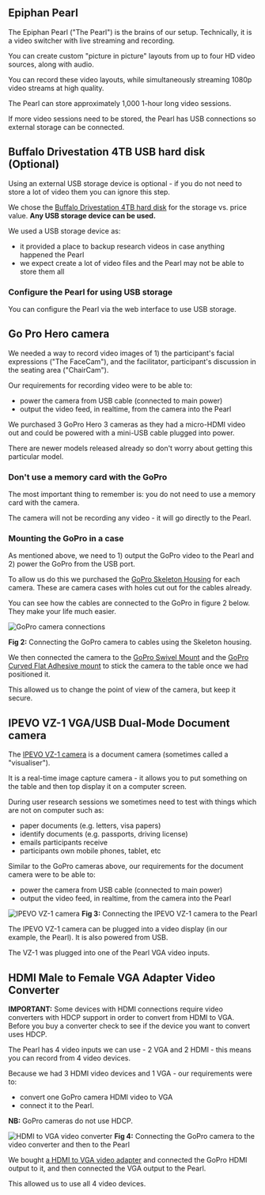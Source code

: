 

## Epiphan Pearl
The Epiphan Pearl ("The Pearl") is the brains of our setup. Technically, it is a video switcher with live streaming and recording.

You can create custom "picture in picture" layouts from up to four HD video sources, along with audio.

You can record these video layouts, while simultaneously streaming 1080p video streams at high quality.

The Pearl can store approximately 1,000 1-hour long video sessions.

If more video sessions need to be stored, the Pearl has USB connections so external storage can be connected.


## Buffalo Drivestation 4TB USB hard disk (Optional)
Using an external USB storage device is optional - if you do not need to store a lot of video them you can ignore this step.

We chose the [Buffalo Drivestation 4TB hard disk](http://www.buffalotech.com/products/drivestation) for the storage vs. price value. **Any USB storage device can be used.**

We used a USB storage device as:

- it provided a place to backup research videos in case anything happened the Pearl
- we expect create a lot of video files and the Pearl may not be able to store them all

### Configure the Pearl for using USB storage
You can configure the Pearl via the web interface to use USB storage.


## Go Pro Hero camera
We needed a way to record video images of 1) the participant's facial expressions ("The FaceCam"), and the facilitator, participant's discussion in the seating area ("ChairCam").

Our requirements for recording video were to be able to:

- power the camera from USB cable (connected to main power)
- output the video feed, in realtime, from the camera into the Pearl

We purchased 3 GoPro Hero 3 cameras as they had a micro-HDMI video out and could be powered with a mini-USB cable plugged into power.

There are newer models released already so don't worry about getting this particular model.

### Don't use a memory card with the GoPro
The most important thing to remember is: you do not need to use a memory card with the camera.

The camera will not be recording any video - it will go directly to the Pearl.

### Mounting the GoPro in a case

As mentioned above, we need to 1) output the GoPro video to the Pearl and 2) power the GoPro from the USB port.

To allow us do this we purchased the [GoPro Skeleton Housing](https://shop.gopro.com/EMEA/accessories-2/skeleton-housing/AHSSK-301.html) for each camera. These are camera cases with holes cut out for the cables already.

You can see how the cables are connected to the GoPro in figure 2 below. They make your life much easier.

![GoPro camera connections](https://github.com/ei8fdb/Home-Office-User-Research-Studios/raw/master/the%20research%20studios/goprocamera.jpg)

<b>Fig 2:</b> Connecting the GoPro camera to cables using the Skeleton housing.

We then connected the camera to the [GoPro Swivel Mount](https://shop.gopro.com/mounts/swivel-mount/ABJQR-001.html) and the [GoPro Curved Flat Adhesive mount](https://shop.gopro.com/EMEA/mounts/curved-plus-flat-adhesive-mounts/AACFT-001.html) to stick the camera to the table once we had positioned it.

This allowed us to change the point of view of the camera, but keep it secure.


## IPEVO VZ-1 VGA/USB Dual-Mode Document camera
The [IPEVO VZ-1 camera](https://www.ipevo.com/prods/IPEVO-VZ-1-HD-VGA-USB-Document-Camera) is a document camera (sometimes called a "visualiser").

It is a real-time image capture camera - it allows you to put something on the table and then top display it on a computer screen.

During user research sessions we sometimes need to test with things which are not on computer such as:

- paper documents (e.g. letters, visa papers)
- identify documents (e.g. passports, driving license)
- emails participants receive
- participants own mobile phones, tablet, etc

Similar to the GoPro cameras above, our requirements for the document camera were to be able to:

- power the camera from USB cable (connected to main power)
- output the video feed, in realtime, from the camera into the Pearl

![IPEVO VZ-1 camera](https://github.com/ei8fdb/Home-Office-User-Research-Studios/raw/master/the%20research%20studios/ipevo-vz-1.jpg)
**Fig 3:** Connecting the IPEVO VZ-1 camera to the Pearl

The IPEVO VZ-1 camera can be plugged into a video display (in our example, the Pearl). It is also powered from USB.

The VZ-1 was plugged into one of the Pearl VGA video inputs.

## HDMI Male to Female VGA Adapter Video Converter

**IMPORTANT:** Some devices with HDMI connections require video converters with HDCP support in order to convert from HDMI to VGA. Before you buy a converter check to see if the device you want to convert uses HDCP.

The Pearl has 4 video inputs we can use - 2 VGA and 2 HDMI - this means you can record from 4 video devices.

Because we had 3 HDMI video devices and 1 VGA - our requirements were to:

- convert one GoPro camera HDMI video to VGA
- connect it to the Pearl.

**NB:** GoPro cameras do not use HDCP.

![HDMI to VGA video converter](https://github.com/ei8fdb/Home-Office-User-Research-Studios/raw/master/the%20research%20studios/video-converter.jpg)
**Fig 4:** Connecting the GoPro camera to the video converter and then to the Pearl

We bought [a HDMI to VGA video adapter](https://www.maplin.co.uk/p/maplin-microministandard-hdmi-male-to-female-vga-adapter-n58nx) and connected the GoPro HDMI output to it, and then connected the VGA output to the Pearl.

This allowed us to use all 4 video devices.

